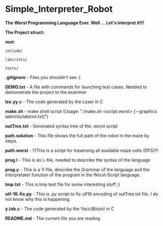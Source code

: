 # Simple_Interpreter_Robot
**The Worst Programming Language Ever. Well ... Let's interpret it!!!**

**The Project struct:**

**root:**

	include/
  
	labirints/
  
	tests/
  
**.gitignore**   -  Files you shouldn't see :)

**DEMO.txt**	  -  A file with commands for launching test cases. Needed to demonstrate the project to the examiner

**lex.yy.c**	  -  The code generated by the Lexer in C

**make.sh**		  -  make shell script (Usage: "./make.sh <script.worst> [--graphics labirints/labirint.txt]")

**outTree.txt**   -  Generated syntax tree of the .worst script

**path.solution** -  This file shows the full path of the robot in the maze by steps.

**path.worst**	  -  !!!This is a script for traversing all available maze cells (DFS)!!!

**prog.l**		  -  This is an L-file, needed to describe the syntax of the language

**prog.y**		  -  This is a Y-file, describe the Grammar of the language and the interpretater function
               of the program in the Worst-Script language.
               
**tmp.txt**		  -  This is tmp text file for some interesting stuff ;)

**utf-16-fix.py** -  This is .py script to fix utf16 encoding of outTree.txt file. I do not know why this is happening.

**y.tab.c**		  -  The code generated by the Yacc(Bison) in C

**README.md**	  -  The current file you are reading
